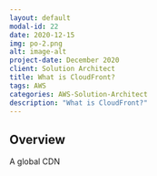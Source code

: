 ```yaml
---
layout: default
modal-id: 22
date: 2020-12-15
img: po-2.png
alt: image-alt
project-date: December 2020
client: Solution Architect
title: What is CloudFront?
tags: AWS
categories: AWS-Solution-Architect
description: "What is CloudFront?"
---
```


## Overview

A global CDN